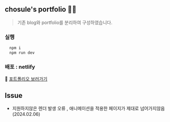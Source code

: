 ## chosule's portfolio 🙋‍♀️
> 기존 blog와 portfolio를 분리하여 구성하였습니다.

### 실행

```js
  npm i
  npm run dev
```

### 배포 : netlify 

💎 [포트폴리오 보러가기](https://main--chosule-portfolio.netlify.app)


## Issue
- 지원하지않은 렌더 발생 오류 , 애니메이션을 적용한 페이지가 제대로 넘어가지않음 (2024.02.06)
